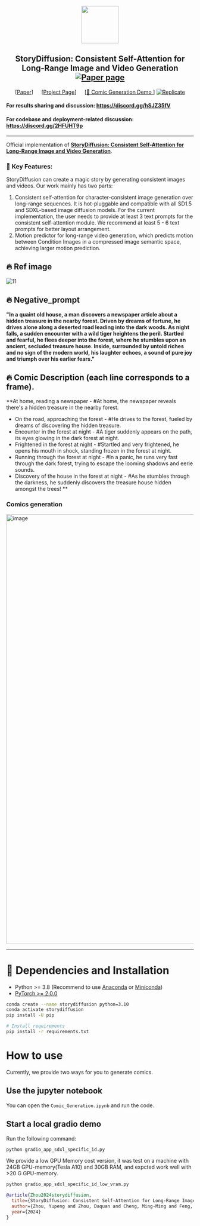 <p align="center">
  <img src="https://github.com/HVision-NKU/StoryDiffusion/assets/49511209/f79da6b7-0b3b-4dd7-8dd0-ba0b15306fe6" height=100>
</p>

<div align="center">
  
## StoryDiffusion: Consistent Self-Attention for Long-Range Image and Video Generation  [![Paper page](https://huggingface.co/datasets/huggingface/badges/resolve/main/paper-page-md-dark.svg)]()
[[Paper](https://arxiv.org/abs/2405.01434)] &emsp; [[Project Page](https://storydiffusion.github.io/)] &emsp;  [[🤗 Comic Generation Demo ](https://huggingface.co/spaces/YupengZhou/StoryDiffusion)] [![Replicate](https://replicate.com/cjwbw/StoryDiffusion/badge)](https://replicate.com/cjwbw/StoryDiffusion) <br>


</div>

<div align="left">
  
  #### For results sharing and discussion: https://discord.gg/hSJZ35fV
  #### For codebase and deployment-related discussion: https://discord.gg/2HFUHT9p
</div>

---

Official implementation of **[StoryDiffusion: Consistent Self-Attention for Long-Range Image and Video Generation]()**.






### 🌠  **Key Features:**
StoryDiffusion can create a magic story by generating consistent images and videos. Our work mainly has two parts: 
1. Consistent self-attention for character-consistent image generation over long-range sequences. It is hot-pluggable and compatible with all SD1.5 and SDXL-based image diffusion models. For the current implementation, the user needs to provide at least 3 text prompts for the consistent self-attention module. We recommend at least 5 - 6 text prompts for better layout arrangement.
2. Motion predictor for long-range video generation, which predicts motion between Condition Images in a compressed image semantic space, achieving larger motion prediction. 

## 🔥 **Ref image**
![11](https://github.com/Mrkomiljon/StoryDiffusion/assets/92161283/94cd32fe-69f7-48a1-850b-4f69ef267d47)

## 🔥 **Negative_prompt** 
**"In a quaint old house, a man discovers a newspaper article about a hidden treasure in the nearby forest. Driven by dreams of fortune, he drives alone along a deserted road leading into the dark woods. As night falls, a sudden encounter with a wild tiger heightens the peril. Startled and fearful, he flees deeper into the forest, where he stumbles upon an ancient, secluded treasure house. Inside, surrounded by untold riches and no sign of the modern world, his laughter echoes, a sound of pure joy and triumph over his earlier fears."**

## 🔥 **Comic Description (each line corresponds to a frame).** 

**At home, reading a newspaper - #At home, the newspaper reveals there's a hidden treasure in the nearby forest.
- On the road, approaching the forest - #He drives to the forest, fueled by dreams of discovering the hidden treasure.
- Encounter in the forest at night - #A tiger suddenly appears on the path, its eyes glowing in the dark forest at night.
- Frightened in the forest at night - #Startled and very frightened, he opens his mouth in shock, standing frozen in the forest at night.
- Running through the forest at night - #In a panic, he runs very fast through the dark forest, trying to escape the looming shadows and eerie sounds.
- Discovery of the house in the forest at night - #As he stumbles through the darkness, he suddenly discovers the treasure house hidden amongst the trees!
**

### Comics generation 


<img width="1151" alt="image" src="https://github.com/Mrkomiljon/StoryDiffusion/assets/92161283/1292b4dc-0257-44c6-ad96-2166c0ee7b86">



---

# 🔧 Dependencies and Installation

- Python >= 3.8 (Recommend to use [Anaconda](https://www.anaconda.com/download/#linux) or [Miniconda](https://docs.conda.io/en/latest/miniconda.html))
- [PyTorch >= 2.0.0](https://pytorch.org/)
```bash
conda create --name storydiffusion python=3.10
conda activate storydiffusion
pip install -U pip

# Install requirements
pip install -r requirements.txt
```
# How to use

Currently, we provide two ways for you to generate comics.

## Use the jupyter notebook

You can open the `Comic_Generation.ipynb` and run the code.

## Start a local gradio demo
Run the following command:

```python
python gradio_app_sdxl_specific_id.py
```

We provide a low GPU Memory cost version, it was test on a machine with 24GB GPU-memory(Tesla A10) and 30GB RAM, and expcted work well with >20 G GPU-memory.

```python
python gradio_app_sdxl_specific_id_low_vram.py
```



```BibTeX
@article{Zhou2024storydiffusion,
  title={StoryDiffusion: Consistent Self-Attention for Long-Range Image and Video Generation},
  author={Zhou, Yupeng and Zhou, Daquan and Cheng, Ming-Ming and Feng, Jiashi and Hou, Qibin},
  year={2024}
}
